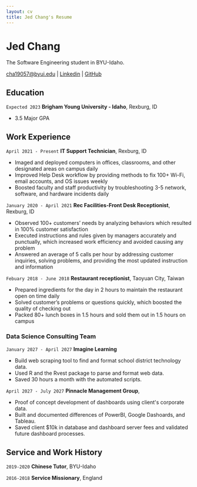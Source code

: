 ```yaml
---
layout: cv
title: Jed Chang's Resume
---
```

# Jed Chang
The Software Engineering student in BYU-Idaho.

<div id="webaddress">
<a href="cha19057@byui.edu">cha19057@byui.edu</a>
| <a href="https://linkedin.com/in/jedchang">Linkedin</a>
| <a href="https://github.com/Jed0203">GitHub</a>
</div>

<!-- https://www.monique.tech/the-art-of-markdown -->

## Education

`Expected 2023`
__Brigham Young University - Idaho__, Rexburg, ID

- 3.5 Major GPA


## Work Experience

`April 2021 - Present`
__IT Support Technician__, Rexburg, ID

- Imaged and deployed computers in offices, classrooms, and other designated areas on campus daily
- Improved Help Desk workflow by providing methods to fix 100+ Wi-Fi, email accounts, and OS issues weekly
- Boosted faculty and staff productivity by troubleshooting 3-5 network, software, and hardware incidents daily

`January 2020 - April 2021`
__Rec Facilities-Front Desk Receptionist__, Rexburg, ID
- Observed 100+ customers’ needs by analyzing behaviors which resulted in 100% customer satisfaction
- Executed instructions and rules given by managers accurately and punctually, which increased work efficiency and avoided causing any problem 
- Answered an average of 5 calls per hour by addressing customer inquiries, solving problems, and providing the most updated instruction and information

`Febuary 2018 - June 2018`
__Restaurant receptionist__, Taoyuan City, Taiwan

- Prepared ingredients for the day in 2 hours to maintain the restaurant open on time daily
- Solved customer’s problems or questions quickly, which boosted the quality of checking out
- Packed 80+ lunch boxes in 1.5 hours and sold them out in 1.5 hours on campus

### Data Science Consulting Team

`January 2027 - April 2027`
__Imagine Learning__

- Build web scraping tool to find and format school district technology data.
- Used R and the Rvest package to parse and format web data.
- Saved 30 hours a month with the automated scripts.

`April 2027 - July 2027`
__Pinnacle Management Group__, 

- Proof of concept development of dashboards using client's corporate data.
- Built and documented differences of PowerBI, Google Dashoards, and Tableau.
- Saved client $10k in database and dashboard server fees and validated future dashboard processes.


## Service and Work History

`2019-2020`
__Chinese Tutor__, BYU-Idaho


`2016-2018`
__Service Missionary__, England



<!-- ### Footer

Last updated: March 2022 -->


